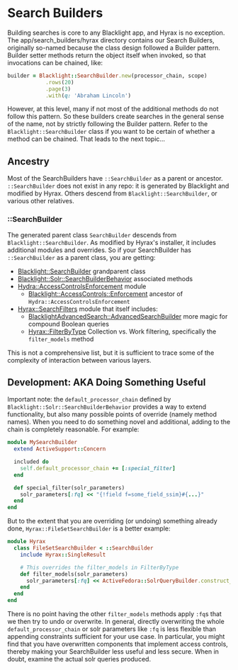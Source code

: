 # Search Builders

Building searches is core to any Blacklight app, and Hyrax is no exception. The app/search_builders/hyrax directory contains our Search Builders, originally so-named because the class design followed a Builder pattern. Builder setter methods return the object itself when invoked, so that invocations can be chained, like:

```ruby
builder = Blacklight::SearchBuilder.new(processor_chain, scope)
            .rows(20)
            .page(3)
            .with(q: 'Abraham Lincoln')
```

However, at this level, many if not most of the additional methods do not follow this pattern. So these builders create searches in the general sense of the name, not by strictly following the Builder pattern. Refer to the `Blacklight::SearchBuilder` class if you want to be certain of whether a method can be chained. That leads to the next topic...

## Ancestry

Most of the SearchBuilders have `::SearchBuilder` as a parent or ancestor.  `::SearchBuilder` does not exist in any repo: it is generated by Blacklight and modified by Hyrax.  Others descend from `Blacklight::SearchBuilder`, or various other relatives.

### ::SearchBuilder

The generated parent class `SearchBuilder` descends from `Blacklight::SearchBuilder`.
As modified by Hyrax's installer, it includes additional modules and overrides.  So if your SearchBuilder has `::SearchBuilder` as a parent class, you are getting:
- [Blacklight::SearchBuilder](https://github.com/projectblacklight/blacklight/blob/master/lib/blacklight/search_builder.rb) grandparent class
- [Blacklight::Solr::SearchBuilderBehavior](https://github.com/projectblacklight/blacklight/blob/master/lib/blacklight/solr/search_builder_behavior.rb) associated methods
- [Hydra::AccessControlsEnforcement](https://github.com/projecthydra/hydra-head/blob/master/hydra-access-controls/lib/hydra/access_controls_enforcement.rb) module
  -  [Blacklight::AccessControls::Enforcement](https://github.com/projectblacklight/blacklight-access_controls/blob/master/lib/blacklight/access_controls/enforcement.rb) ancestor of `Hydra::AccessControlsEnforcement`
- [Hyrax::SearchFilters](https://github.com/projecthydra-labs/hyrax/blob/master/app/search_builders/hyrax/search_filters.rb)  module that itself includes:
  - [BlacklightAdvancedSearch::AdvancedSearchBuilder](https://github.com/projectblacklight/blacklight_advanced_search/blob/master/lib/blacklight_advanced_search/advanced_search_builder.rb) more magic for compound Boolean queries
  - [Hyrax::FilterByType](https://github.com/projecthydra/hyrax/blob/master/app/search_builders/hyrax/filter_by_type.rb) Collection vs. Work filtering, specifically the `filter_models` method

This is not a comprehensive list, but it is sufficient to trace some of the complexity of interaction between various layers.

## Development: AKA Doing Something Useful

Important note: the `default_processor_chain` defined by `Blacklight::Solr::SearchBuilderBehavior` provides a way to extend functionality, but also many possible points of override (namely method names).  When you need to do something novel and additional, adding to the chain is completely reasonable.  For example:

```ruby
module MySearchBuilder
  extend ActiveSupport::Concern

  included do
    self.default_processor_chain += [:special_filter]
  end

  def special_filter(solr_parameters)
    solr_parameters[:fq] << "{!field f=some_field_ssim}#{...}"
  end
end
```

But to the extent that you are overriding (or undoing) something already done, `Hyrax::FileSetSearchBuilder` is a better example:

```ruby
module Hyrax
  class FileSetSearchBuilder < ::SearchBuilder
    include Hyrax::SingleResult

    # This overrides the filter_models in FilterByType
    def filter_models(solr_parameters)
      solr_parameters[:fq] << ActiveFedora::SolrQueryBuilder.construct_query_for_rel(has_model: ::FileSet.to_class_uri)
    end
  end
end
```

There is no point having the other `filter_models` methods apply `:fq`s that we then try to undo or overwrite.  In general, directly overwriting the whole `default_processor_chain` or solr parameters like `:fq` is less flexible than appending constraints sufficient for your use case.  In particular, you might find that you have overwritten components that implement access controls, thereby making your SearchBuilder less useful and less secure.  When in doubt, examine the actual solr queries produced.
